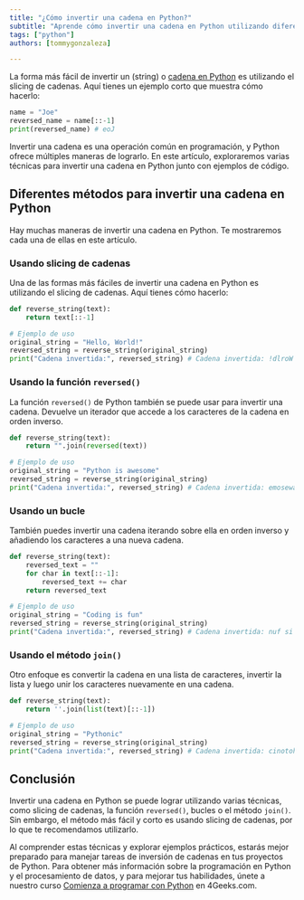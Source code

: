 ```yaml
---
title: "¿Cómo invertir una cadena en Python?"
subtitle: "Aprende cómo invertir una cadena en Python utilizando diferentes métodos y ejemplos de código."
tags: ["python"]
authors: [tommygonzaleza]

---
```


La forma más fácil de invertir un (string) o [cadena en Python](https://4geeks.com/es/lesson/working-with-strings-in-python-es) es utilizando el slicing de cadenas. Aquí tienes un ejemplo corto que muestra cómo hacerlo:

```py runable=true
name = "Joe"
reversed_name = name[::-1]
print(reversed_name) # eoJ
```

Invertir una cadena es una operación común en programación, y Python ofrece múltiples maneras de lograrlo. En este artículo, exploraremos varias técnicas para invertir una cadena en Python junto con ejemplos de código.

## Diferentes métodos para invertir una cadena en Python

Hay muchas maneras de invertir una cadena en Python. Te mostraremos cada una de ellas en este artículo.

### Usando slicing de cadenas

Una de las formas más fáciles de invertir una cadena en Python es utilizando el slicing de cadenas. Aquí tienes cómo hacerlo:

```py runable=true
def reverse_string(text):
    return text[::-1]

# Ejemplo de uso
original_string = "Hello, World!"
reversed_string = reverse_string(original_string)
print("Cadena invertida:", reversed_string) # Cadena invertida: !dlroW ,olleH
```

### Usando la función `reversed()`

La función `reversed()` de Python también se puede usar para invertir una cadena. Devuelve un iterador que accede a los caracteres de la cadena en orden inverso.

```py runable=true
def reverse_string(text):
    return "".join(reversed(text))

# Ejemplo de uso
original_string = "Python is awesome"
reversed_string = reverse_string(original_string)
print("Cadena invertida:", reversed_string) # Cadena invertida: emosewa si nohtyP
```

### Usando un bucle

También puedes invertir una cadena iterando sobre ella en orden inverso y añadiendo los caracteres a una nueva cadena.

```py runable=true
def reverse_string(text):
    reversed_text = ""
    for char in text[::-1]:
        reversed_text += char
    return reversed_text

# Ejemplo de uso
original_string = "Coding is fun"
reversed_string = reverse_string(original_string)
print("Cadena invertida:", reversed_string) # Cadena invertida: nuf si gnidoC
```

### Usando el método `join()`

Otro enfoque es convertir la cadena en una lista de caracteres, invertir la lista y luego unir los caracteres nuevamente en una cadena.

```python
def reverse_string(text):
    return ''.join(list(text)[::-1])

# Ejemplo de uso
original_string = "Pythonic"
reversed_string = reverse_string(original_string)
print("Cadena invertida:", reversed_string) # Cadena invertida: cinotohP
```

## Conclusión

Invertir una cadena en Python se puede lograr utilizando varias técnicas, como slicing de cadenas, la función `reversed()`, bucles o el método `join()`. Sin embargo, el método más fácil y corto es usando slicing de cadenas, por lo que te recomendamos utilizarlo.

Al comprender estas técnicas y explorar ejemplos prácticos, estarás mejor preparado para manejar tareas de inversión de cadenas en tus proyectos de Python. Para obtener más información sobre la programación en Python y el procesamiento de datos, y para mejorar tus habilidades, únete a nuestro curso [Comienza a programar con Python](https://4geeks.com/start-coding-using-python) en 4Geeks.com.
